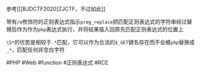 参考[[[BJDCTF2020]ZJCTF，不过如此]]

带有`/e`修饰符的正则表达式指示`preg_replace`把匹配正则表达式的字符串经过替换后作为作为`php`表达式执行，并将结果插入回原先匹配正则表达式的位置上

`\S*`的优势是相较于`.*`匹配，它可以作为合法的`$_GET`键名存在而不会被`php`替换成`_*`，匹配任何非空白字符

#PHP #Web #function #正则表达式 #RCE 